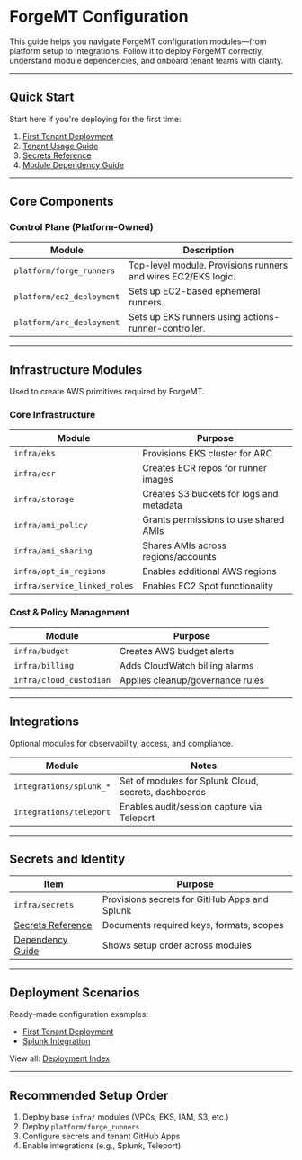# ForgeMT Configuration

This guide helps you navigate ForgeMT configuration modules—from platform setup to integrations. Follow it to deploy ForgeMT correctly, understand module dependencies, and onboard tenant teams with clarity.

---

## Quick Start

Start here if you're deploying for the first time:

1. [First Tenant Deployment](./deployments/first_tenant.md)
2. [Tenant Usage Guide](../tenant-usage/index.md)
3. [Secrets Reference](./secrets.md)
4. [Module Dependency Guide](./dependency.md)

---

## Core Components

### Control Plane (Platform-Owned)

| Module                    | Description                                          |
|---------------------------|------------------------------------------------------|
| `platform/forge_runners`  | Top-level module. Provisions runners and wires EC2/EKS logic. |
| `platform/ec2_deployment` | Sets up EC2-based ephemeral runners.                |
| `platform/arc_deployment` | Sets up EKS runners using actions-runner-controller. |

---

## Infrastructure Modules

Used to create AWS primitives required by ForgeMT.

### Core Infrastructure

| Module                    | Purpose                                    |
|---------------------------|--------------------------------------------|
| `infra/eks`               | Provisions EKS cluster for ARC             |
| `infra/ecr`               | Creates ECR repos for runner images        |
| `infra/storage`           | Creates S3 buckets for logs and metadata   |
| `infra/ami_policy`        | Grants permissions to use shared AMIs      |
| `infra/ami_sharing`       | Shares AMIs across regions/accounts        |
| `infra/opt_in_regions`    | Enables additional AWS regions             |
| `infra/service_linked_roles` | Enables EC2 Spot functionality        |

### Cost & Policy Management

| Module                  | Purpose                                      |
|-------------------------|----------------------------------------------|
| `infra/budget`          | Creates AWS budget alerts                    |
| `infra/billing`         | Adds CloudWatch billing alarms               |
| `infra/cloud_custodian` | Applies cleanup/governance rules             |

---

## Integrations

Optional modules for observability, access, and compliance.

| Module                  | Notes                                         |
|-------------------------|-----------------------------------------------|
| `integrations/splunk_*` | Set of modules for Splunk Cloud, secrets, dashboards |
| `integrations/teleport` | Enables audit/session capture via Teleport    |

---

## Secrets and Identity

| Item                     | Purpose                                       |
|--------------------------|-----------------------------------------------|
| `infra/secrets`          | Provisions secrets for GitHub Apps and Splunk |
| [Secrets Reference](./secrets.md) | Documents required keys, formats, scopes |
| [Dependency Guide](./dependency.md) | Shows setup order across modules     |

---

## Deployment Scenarios

Ready-made configuration examples:

- [First Tenant Deployment](./deployments/first_tenant.md)
- [Splunk Integration](./deployments/splunk_deployment.md)

View all: [Deployment Index](./deployments/index.md)

---

## Recommended Setup Order

1. Deploy base `infra/` modules (VPCs, EKS, IAM, S3, etc.)
2. Deploy `platform/forge_runners`
3. Configure secrets and tenant GitHub Apps
4. Enable integrations (e.g., Splunk, Teleport)
